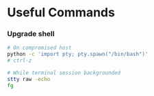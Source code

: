 # Useful Commands

### Upgrade shell

```bash
# On compromised host
python -c 'import pty; pty.spawn("/bin/bash")'
# ctrl-z

# While terminal session backgrounded
stty raw -echo
fg
```







